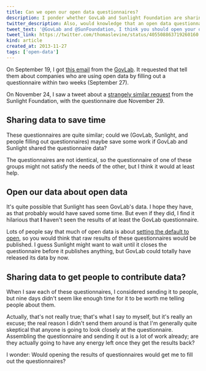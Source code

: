 ```yaml
---
title: Can we open our open data questionnaires?
description: I ponder whether GovLab and Sunlight Foundation are sharing data from their open data questionnaires.
twitter_description: Also, would knowledge that an open data questionnaire was going to be open data get you to fill it out?
tweet_text: '@GovLab and @SunFoundation, I think you should open your open data questionnaire data. http://thomaslevine.com/!/open-data-500-global-open-data-initiative-survey'
tweet_link: https://twitter.com/thomaslevine/status/405508863719260160
kind: article
created_at: 2013-11-27
tags: ['open-data']
---
```

On September 19, I got
[this email](http://us6.campaign-archive2.com/?u=1a990feb5c&id=46f97c829f&e=f59483af9a)
from the [GovLab](http://thegovlab.org/).
It requested that tell them about companies who are using open data
by filling out a questionnaire within two weeks (September 27).

On November 24, I saw a tweet about a
[strangely similar request](http://sunlightfoundation.com/blog/2013/11/20/the-global-open-data-initiative-needs-your-input/)
from the Sunlight Foundation,
with the questionnaire due November 29.

## Sharing data to save time
These questionnaires are quite similar; could we (GovLab, Sunlight,
and people filling out questionnaires) maybe save some work if GovLab
and Sunlight shared the questionnaire data?

The questionnaires are not identical, so the questionnaire of one of
these groups might not satisfy the needs of the other, but I think it
would at least help.

## Open our data about open data
It's quite possible that Sunlight has seen GovLab's data. I hope they
have, as that probably would have saved some time. But even if they did,
I find it hilarious that **I** haven't seen the results of at least the
GovLab questionnaire.

Lots of people say that much of open data is about
[setting the default to open](http://sunlightfoundation.com/opendataguidelines/#open-by-default),
so you would think that raw results of these questionnaires would be published.
I guess Sunlight might want to wait until it closes the questionnaire before it
publishes anything, but GovLab could totally have released its data by now.

## Sharing data to get people to contribute data?
When I saw each of these questionnaires, I considered sending it to
people, but nine days didn't seem like enough time for it to be worth
me telling people about them.

Actually, that's not really true; that's what I say to myself, but
it's really an excuse; the real reason I didn't send them around is
that I'm generally quite skeptical that anyone is going to look
closely at the questionnaire. Assembling the questionnaire and
sending it out is a lot of work already; are they actually going
to have any energy left once they get the results back?

I wonder: Would opening the results of questionnaires would get me
to fill out the questionnaires?
